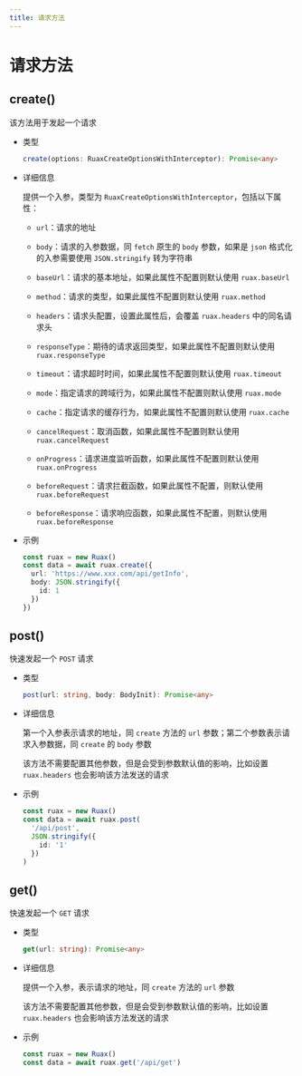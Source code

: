 ```yaml
---
title: 请求方法
---
```


# 请求方法

## create()

该方法用于发起一个请求

- 类型

  ```ts
  create(options: RuaxCreateOptionsWithInterceptor): Promise<any>
  ```

- 详细信息

  提供一个入参，类型为 `RuaxCreateOptionsWithInterceptor`，包括以下属性：

  - `url`：请求的地址

  - `body`：请求的入参数据，同 `fetch` 原生的 `body` 参数，如果是 `json` 格式化的入参需要使用 `JSON.stringify` 转为字符串

  - `baseUrl`：请求的基本地址，如果此属性不配置则默认使用 `ruax.baseUrl`

  - `method`：请求的类型，如果此属性不配置则默认使用 `ruax.method`

  - `headers`：请求头配置，设置此属性后，会覆盖 `ruax.headers` 中的同名请求头

  - `responseType`：期待的请求返回类型，如果此属性不配置则默认使用 `ruax.responseType`

  - `timeout`：请求超时时间，如果此属性不配置则默认使用 `ruax.timeout`

  - `mode`：指定请求的跨域行为，如果此属性不配置则默认使用 `ruax.mode`

  - `cache`：指定请求的缓存行为，如果此属性不配置则默认使用 `ruax.cache`

  - `cancelRequest`：取消函数，如果此属性不配置则默认使用 `ruax.cancelRequest`

  - `onProgress`：请求进度监听函数，如果此属性不配置则默认使用 `ruax.onProgress`

  - `beforeRequest`：请求拦截函数，如果此属性不配置，则默认使用 `ruax.beforeRequest`

  - `beforeResponse`：请求响应函数，如果此属性不配置，则默认使用 `ruax.beforeResponse`

- 示例

  ```ts
  const ruax = new Ruax()
  const data = await ruax.create({
    url: 'https://www.xxx.com/api/getInfo',
    body: JSON.stringify({
      id: 1
    })
  })
  ```

## post()

快速发起一个 `POST` 请求

- 类型

  ```ts
  post(url: string, body: BodyInit): Promise<any>
  ```

- 详细信息

  第一个入参表示请求的地址，同 `create` 方法的 `url` 参数；第二个参数表示请求入参数据，同 `create` 的 `body` 参数

  该方法不需要配置其他参数，但是会受到参数默认值的影响，比如设置 `ruax.headers` 也会影响该方法发送的请求

- 示例

  ```ts
  const ruax = new Ruax()
  const data = await ruax.post(
    '/api/post',
    JSON.stringify({
      id: '1'
    })
  )
  ```

## get()

快速发起一个 `GET` 请求

- 类型

  ```ts
  get(url: string): Promise<any>
  ```

- 详细信息

  提供一个入参，表示请求的地址，同 `create` 方法的 `url` 参数

  该方法不需要配置其他参数，但是会受到参数默认值的影响，比如设置 `ruax.headers` 也会影响该方法发送的请求

- 示例

  ```ts
  const ruax = new Ruax()
  const data = await ruax.get('/api/get')
  ```
